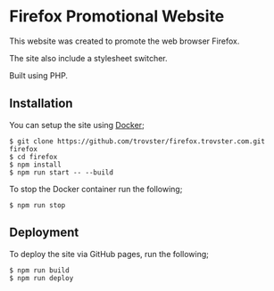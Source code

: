 # Firefox Promotional Website

This website was created to promote the web browser Firefox.

The site also include a stylesheet switcher.

Built using PHP.

## Installation

You can setup the site using [Docker](https://www.docker.com);

    $ git clone https://github.com/trovster/firefox.trovster.com.git firefox
    $ cd firefox
    $ npm install
    $ npm run start -- --build

To stop the Docker container run the following;

    $ npm run stop

## Deployment

To deploy the site via GitHub pages, run the following;

    $ npm run build
    $ npm run deploy